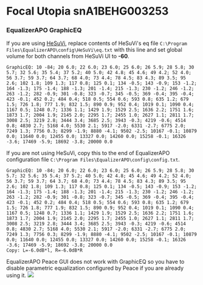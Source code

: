 # Focal Utopia snA1BEHG003253
### EqualizerAPO GraphicEQ
If you are using [HeSuVi](https://sourceforge.net/projects/hesuvi/), replace contents of HeSuVi's eq file `C:\Program Files\EqualizerAPO\config\HeSuVi\eq.txt` with this line and set global volume for both channels from HeSuVi UI to **-60**.
```
GraphicEQ: 10 -84; 20 6.0; 22 6.0; 23 6.0; 25 6.0; 26 5.9; 28 5.8; 30 5.7; 32 5.6; 35 5.4; 37 5.2; 40 5.0; 42 4.8; 45 4.6; 49 4.2; 52 4.0; 56 3.7; 59 3.7; 64 3.7; 68 4.0; 73 4.4; 78 4.5; 83 4.3; 89 3.5; 95 2.6; 102 1.8; 109 1.3; 117 0.8; 125 0.1; 134 -0.5; 143 -0.9; 153 -1.2; 164 -1.3; 175 -1.4; 188 -1.3; 201 -1.4; 215 -1.3; 230 -1.2; 246 -1.2; 263 -1.2; 282 -0.9; 301 -0.8; 323 -0.7; 345 -0.5; 369 -0.4; 395 -0.4; 423 -0.1; 452 0.2; 484 0.4; 518 0.5; 554 0.6; 593 0.8; 635 1.2; 679 1.5; 726 1.8; 777 1.9; 832 1.5; 890 0.9; 952 0.4; 1019 0.1; 1090 0.4; 1167 0.5; 1248 0.7; 1336 1.1; 1429 1.9; 1529 2.5; 1636 2.2; 1751 1.6; 1873 1.7; 2004 1.9; 2145 2.0; 2295 1.7; 2455 1.0; 2627 1.1; 2811 1.7; 3008 2.5; 3219 2.8; 3444 3.4; 3685 2.5; 3943 -0.3; 4219 -0.6; 4514 0.8; 4830 2.7; 5168 4.0; 5530 2.1; 5917 -2.0; 6331 -2.7; 6775 2.0; 7249 1.3; 7756 0.3; 8299 -1.9; 8880 -4.1; 9502 -2.5; 10167 -0.1; 10879 0.0; 11640 0.0; 12455 0.0; 13327 0.0; 14260 0.0; 15258 -0.1; 16326 -3.6; 17469 -5.9; 18692 -3.8; 20000 0.0
```
If you are not using HeSuVi, copy this to the end of EqualizerAPO configuration file `C:\Program Files\EqualizerAPO\config\config.txt`.
```
GraphicEQ: 10 -84; 20 6.0; 22 6.0; 23 6.0; 25 6.0; 26 5.9; 28 5.8; 30 5.7; 32 5.6; 35 5.4; 37 5.2; 40 5.0; 42 4.8; 45 4.6; 49 4.2; 52 4.0; 56 3.7; 59 3.7; 64 3.7; 68 4.0; 73 4.4; 78 4.5; 83 4.3; 89 3.5; 95 2.6; 102 1.8; 109 1.3; 117 0.8; 125 0.1; 134 -0.5; 143 -0.9; 153 -1.2; 164 -1.3; 175 -1.4; 188 -1.3; 201 -1.4; 215 -1.3; 230 -1.2; 246 -1.2; 263 -1.2; 282 -0.9; 301 -0.8; 323 -0.7; 345 -0.5; 369 -0.4; 395 -0.4; 423 -0.1; 452 0.2; 484 0.4; 518 0.5; 554 0.6; 593 0.8; 635 1.2; 679 1.5; 726 1.8; 777 1.9; 832 1.5; 890 0.9; 952 0.4; 1019 0.1; 1090 0.4; 1167 0.5; 1248 0.7; 1336 1.1; 1429 1.9; 1529 2.5; 1636 2.2; 1751 1.6; 1873 1.7; 2004 1.9; 2145 2.0; 2295 1.7; 2455 1.0; 2627 1.1; 2811 1.7; 3008 2.5; 3219 2.8; 3444 3.4; 3685 2.5; 3943 -0.3; 4219 -0.6; 4514 0.8; 4830 2.7; 5168 4.0; 5530 2.1; 5917 -2.0; 6331 -2.7; 6775 2.0; 7249 1.3; 7756 0.3; 8299 -1.9; 8880 -4.1; 9502 -2.5; 10167 -0.1; 10879 0.0; 11640 0.0; 12455 0.0; 13327 0.0; 14260 0.0; 15258 -0.1; 16326 -3.6; 17469 -5.9; 18692 -3.8; 20000 0.0
Copy: L=-6.0dB*l, R=-6.0dB*R
```
EqualizerAPO Peace GUI does not work with GraphicEQ so you have to disable parametric equalization configured by Peace if you are already using it.
![](https://raw.githubusercontent.com/jaakkopasanen/AutoEq/master/results/Sonoma%20Model%20One/innerfidelity/onear/Focal%20Utopia%20snA1BEHG003253/Focal%20Utopia%20snA1BEHG003253.png)
